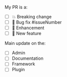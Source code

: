 <!-- ⚠️ Your PR title will appear in the changelogs please make it short detailed and understandable for all. -->

<!-- Uncomment the correct contribution type. !-->

My PR is a:
- [ ] 💥 Breaking change
- [ ] 🐛 Bug fix #issueNumber
- [ ] 💅 Enhancement
- [ ] 🚀 New feature

Main update on the:
- [ ] Admin
- [ ] Documentation
- [ ] Framework
- [ ] Plugin

<!-- Write a short description of what your PR does and link the concerned issues of your update. -->

<!-- ⚠️ Please link issue(s) you close / fix by using GitHub keywords https://help.github.com/articles/closing-issues-using-keywords/ !-->
